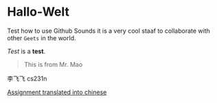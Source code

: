 # Hallo-Welt
Test how to use Github
Sounds it is a very cool staaf to collaborate with other `Geets` in the world.

*Test* is a **test**.
> This is from Mr. Mao

李飞飞 cs231n

[Assignment translated into chinese](http://op.inews.qq.com/m/20180207A0GNWA00?refer=100000355&chl_code=kb_news_tech&h=0)
